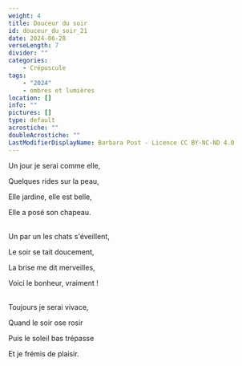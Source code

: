 ```yaml
---
weight: 4
title: Douceur du soir
id: douceur_du_soir_21
date: 2024-06-28
verseLength: 7
divider: ""
categories:
    - Crépuscule
tags:
    - "2024"
    - ombres et lumières
location: []
info: ""
pictures: []
type: default
acrostiche: ""
doubleAcrostiche: ""
LastModifierDisplayName: Barbara Post - Licence CC BY-NC-ND 4.0
---
```

Un jour je serai comme elle,

Quelques rides sur la peau,

Elle jardine, elle est belle,

Elle a posé son chapeau.

 \
Un par un les chats s'éveillent,

Le soir se tait doucement,

La brise me dit merveilles,

Voici le bonheur, vraiment !

 \
Toujours je serai vivace,

Quand le soir ose rosir

Puis le soleil bas trépasse

Et je frémis de plaisir.
